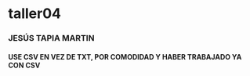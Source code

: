 # taller04
### JESÚS TAPIA MARTIN
#### USE CSV EN VEZ DE TXT, POR COMODIDAD Y HABER TRABAJADO YA CON CSV

